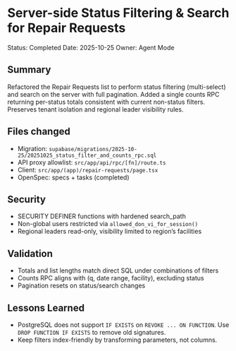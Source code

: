 # Server-side Status Filtering & Search for Repair Requests

Status: Completed
Date: 2025-10-25
Owner: Agent Mode

## Summary
Refactored the Repair Requests list to perform status filtering (multi-select) and search on the server with full pagination. Added a single counts RPC returning per-status totals consistent with current non-status filters. Preserves tenant isolation and regional leader visibility rules.

## Files changed
- Migration: `supabase/migrations/2025-10-25/20251025_status_filter_and_counts_rpc.sql`
- API proxy allowlist: `src/app/api/rpc/[fn]/route.ts`
- Client: `src/app/(app)/repair-requests/page.tsx`
- OpenSpec: specs + tasks (completed)

## Security
- SECURITY DEFINER functions with hardened search_path
- Non-global users restricted via `allowed_don_vi_for_session()`
- Regional leaders read-only, visibility limited to region’s facilities

## Validation
- Totals and list lengths match direct SQL under combinations of filters
- Counts RPC aligns with (q, date range, facility), excluding status
- Pagination resets on status/search changes

## Lessons Learned
- PostgreSQL does not support `IF EXISTS` on `REVOKE ... ON FUNCTION`. Use `DROP FUNCTION IF EXISTS` to remove old signatures.
- Keep filters index-friendly by transforming parameters, not columns.
